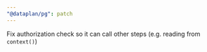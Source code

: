 ```yaml
---
"@dataplan/pg": patch
---
```


Fix authorization check so it can call other steps (e.g. reading from
`context()`)
